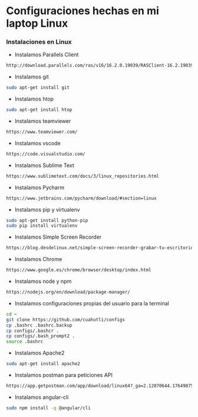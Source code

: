 # Configuraciones hechas en mi laptop Linux


### Instalaciones en Linux

- Instalamos Parallels Client

``` sh
http://download.parallels.com/ras/v16/16.2.0.19039/RASClient-16.2.19039_x86_64.deb
```

- Instalamos git

```sh
sudo apt-get install git
```

- Instalamos htop

```sh
sudo apt-get install htop
```

- Instalamos teamviewer

```sh
https://www.teamviewer.com/
```

- Instalamos vscode

```sh
https://code.visualstudio.com/
```

- Instalamos Sublime Text

```sh
https://www.sublimetext.com/docs/3/linux_repositories.html
```

- Instalamos Pycharm

```sh
https://www.jetbrains.com/pycharm/download/#section=linux
```

- Instalamos pip y virtualenv

```sh
sudo apt-get install python-pip
sudo pip install virtualenv
```

- Instalamos Simple Screen Recorder

```sh
https://blog.desdelinux.net/simple-screen-recorder-grabar-tu-escritorio-en-linux-nunca-fue-tan-facil/
```

- Instalamos Chrome

```sh
https://www.google.es/chrome/browser/desktop/index.html
```

- Instalamos node y npm

```sh
https://nodejs.org/en/download/package-manager/
```


- Instalamos configuraciones propias del usuario para la terminal

```sh
cd ~
git clone https://github.com/cuahutli/configs
cp .bashrc .bashrc.backup
cp configs/.bashcr .
cp configs/.bash_prompt2 .
source .bashrc
```

- Instalamos Apache2

```sh
sudo apt-get install apache2
```


- Instalamos postman para peticiones API

```sh
https://app.getpostman.com/app/download/linux64?_ga=2.12070644.1764987583.1515097283-875354375.1515097283
```


- Instalamos angular-cli

```sh
sudo npm install -g @angular/cli
```